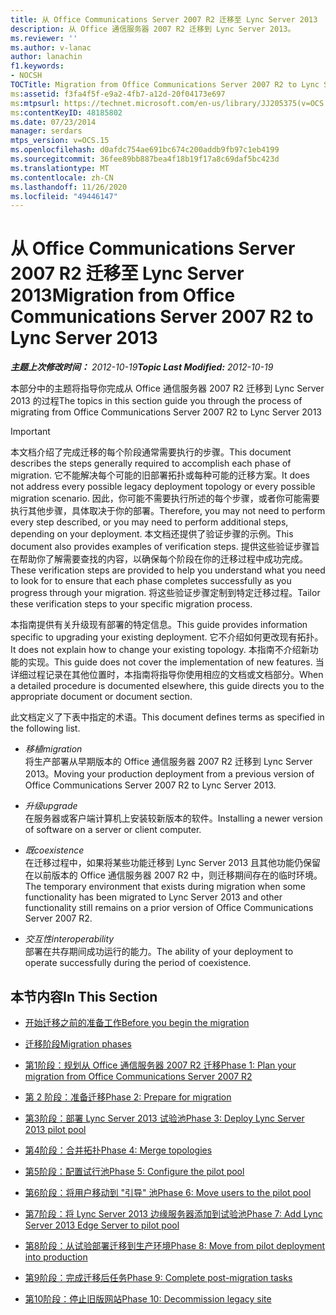 ```yaml
---
title: 从 Office Communications Server 2007 R2 迁移至 Lync Server 2013
description: 从 Office 通信服务器 2007 R2 迁移到 Lync Server 2013。
ms.reviewer: ''
ms.author: v-lanac
author: lanachin
f1.keywords:
- NOCSH
TOCTitle: Migration from Office Communications Server 2007 R2 to Lync Server 2013
ms:assetid: f3fa4f5f-e9a2-4fb7-a12d-20f04173e697
ms:mtpsurl: https://technet.microsoft.com/en-us/library/JJ205375(v=OCS.15)
ms:contentKeyID: 48185802
ms.date: 07/23/2014
manager: serdars
mtps_version: v=OCS.15
ms.openlocfilehash: d0afdc754ae691bc674c200addb9fb97c1eb4199
ms.sourcegitcommit: 36fee89bb887bea4f18b19f17a8c69daf5bc423d
ms.translationtype: MT
ms.contentlocale: zh-CN
ms.lasthandoff: 11/26/2020
ms.locfileid: "49446147"
---
```

# <a name="migration-from-office-communications-server-2007-r2-to-lync-server-2013"></a><span data-ttu-id="15f53-103">从 Office Communications Server 2007 R2 迁移至 Lync Server 2013</span><span class="sxs-lookup"><span data-stu-id="15f53-103">Migration from Office Communications Server 2007 R2 to Lync Server 2013</span></span>

<div data-xmlns="http://www.w3.org/1999/xhtml">

<div class="topic" data-xmlns="http://www.w3.org/1999/xhtml" data-msxsl="urn:schemas-microsoft-com:xslt" data-cs="https://msdn.microsoft.com/">

<div data-asp="https://msdn2.microsoft.com/asp">



</div>

<div id="mainSection">

<div id="mainBody"><span data-ttu-id="15f53-104">

<span> </span></span><span class="sxs-lookup"><span data-stu-id="15f53-104">

<span> </span></span></span>

<span data-ttu-id="15f53-105">_**主题上次修改时间：** 2012-10-19_</span><span class="sxs-lookup"><span data-stu-id="15f53-105">_**Topic Last Modified:** 2012-10-19_</span></span>

<span data-ttu-id="15f53-106">本部分中的主题将指导你完成从 Office 通信服务器 2007 R2 迁移到 Lync Server 2013 的过程</span><span class="sxs-lookup"><span data-stu-id="15f53-106">The topics in this section guide you through the process of migrating from Office Communications Server 2007 R2 to Lync Server 2013</span></span>

<div>


> [!IMPORTANT]  
> <span data-ttu-id="15f53-107">本文档介绍了完成迁移的每个阶段通常需要执行的步骤。</span><span class="sxs-lookup"><span data-stu-id="15f53-107">This document describes the steps generally required to accomplish each phase of migration.</span></span> <span data-ttu-id="15f53-108">它不能解决每个可能的旧部署拓扑或每种可能的迁移方案。</span><span class="sxs-lookup"><span data-stu-id="15f53-108">It does not address every possible legacy deployment topology or every possible migration scenario.</span></span> <span data-ttu-id="15f53-109">因此，你可能不需要执行所述的每个步骤，或者你可能需要执行其他步骤，具体取决于你的部署。</span><span class="sxs-lookup"><span data-stu-id="15f53-109">Therefore, you may not need to perform every step described, or you may need to perform additional steps, depending on your deployment.</span></span> <span data-ttu-id="15f53-110">本文档还提供了验证步骤的示例。</span><span class="sxs-lookup"><span data-stu-id="15f53-110">This document also provides examples of verification steps.</span></span> <span data-ttu-id="15f53-111">提供这些验证步骤旨在帮助你了解需要查找的内容，以确保每个阶段在你的迁移过程中成功完成。</span><span class="sxs-lookup"><span data-stu-id="15f53-111">These verification steps are provided to help you understand what you need to look for to ensure that each phase completes successfully as you progress through your migration.</span></span> <span data-ttu-id="15f53-112">将这些验证步骤定制到特定迁移过程。</span><span class="sxs-lookup"><span data-stu-id="15f53-112">Tailor these verification steps to your specific migration process.</span></span>



</div>

<span data-ttu-id="15f53-113">本指南提供有关升级现有部署的特定信息。</span><span class="sxs-lookup"><span data-stu-id="15f53-113">This guide provides information specific to upgrading your existing deployment.</span></span> <span data-ttu-id="15f53-114">它不介绍如何更改现有拓扑。</span><span class="sxs-lookup"><span data-stu-id="15f53-114">It does not explain how to change your existing topology.</span></span> <span data-ttu-id="15f53-115">本指南不介绍新功能的实现。</span><span class="sxs-lookup"><span data-stu-id="15f53-115">This guide does not cover the implementation of new features.</span></span> <span data-ttu-id="15f53-116">当详细过程记录在其他位置时，本指南将指导你使用相应的文档或文档部分。</span><span class="sxs-lookup"><span data-stu-id="15f53-116">When a detailed procedure is documented elsewhere, this guide directs you to the appropriate document or document section.</span></span>

<span data-ttu-id="15f53-117">此文档定义了下表中指定的术语。</span><span class="sxs-lookup"><span data-stu-id="15f53-117">This document defines terms as specified in the following list.</span></span>

  - <span data-ttu-id="15f53-118">*移植*</span><span class="sxs-lookup"><span data-stu-id="15f53-118">*migration*</span></span>  
    <span data-ttu-id="15f53-119">将生产部署从早期版本的 Office 通信服务器 2007 R2 迁移到 Lync Server 2013。</span><span class="sxs-lookup"><span data-stu-id="15f53-119">Moving your production deployment from a previous version of Office Communications Server 2007 R2 to Lync Server 2013.</span></span>

<!-- end list -->

  - <span data-ttu-id="15f53-120">*升级*</span><span class="sxs-lookup"><span data-stu-id="15f53-120">*upgrade*</span></span>  
    <span data-ttu-id="15f53-121">在服务器或客户端计算机上安装较新版本的软件。</span><span class="sxs-lookup"><span data-stu-id="15f53-121">Installing a newer version of software on a server or client computer.</span></span>

<!-- end list -->

  - <span data-ttu-id="15f53-122">*既*</span><span class="sxs-lookup"><span data-stu-id="15f53-122">*coexistence*</span></span>  
    <span data-ttu-id="15f53-123">在迁移过程中，如果将某些功能迁移到 Lync Server 2013 且其他功能仍保留在以前版本的 Office 通信服务器 2007 R2 中，则迁移期间存在的临时环境。</span><span class="sxs-lookup"><span data-stu-id="15f53-123">The temporary environment that exists during migration when some functionality has been migrated to Lync Server 2013 and other functionality still remains on a prior version of Office Communications Server 2007 R2.</span></span>

<!-- end list -->

  - <span data-ttu-id="15f53-124">*交互性*</span><span class="sxs-lookup"><span data-stu-id="15f53-124">*interoperability*</span></span>  
    <span data-ttu-id="15f53-125">部署在共存期间成功运行的能力。</span><span class="sxs-lookup"><span data-stu-id="15f53-125">The ability of your deployment to operate successfully during the period of coexistence.</span></span>

<div>

## <a name="in-this-section"></a><span data-ttu-id="15f53-126">本节内容</span><span class="sxs-lookup"><span data-stu-id="15f53-126">In This Section</span></span>

  - [<span data-ttu-id="15f53-127">开始迁移之前的准备工作</span><span class="sxs-lookup"><span data-stu-id="15f53-127">Before you begin the migration</span></span>](before-you-begin-the-migration.md)

  - [<span data-ttu-id="15f53-128">迁移阶段</span><span class="sxs-lookup"><span data-stu-id="15f53-128">Migration phases</span></span>](migration-phases.md)

  - [<span data-ttu-id="15f53-129">第1阶段：规划从 Office 通信服务器 2007 R2 迁移</span><span class="sxs-lookup"><span data-stu-id="15f53-129">Phase 1: Plan your migration from Office Communications Server 2007 R2</span></span>](phase-1-plan-your-migration-from-office-communications-server-2007-r2.md)

  - [<span data-ttu-id="15f53-130">第 2 阶段：准备迁移</span><span class="sxs-lookup"><span data-stu-id="15f53-130">Phase 2: Prepare for migration</span></span>](phase-2-prepare-for-migration.md)

  - [<span data-ttu-id="15f53-131">第3阶段：部署 Lync Server 2013 试验池</span><span class="sxs-lookup"><span data-stu-id="15f53-131">Phase 3: Deploy Lync Server 2013 pilot pool</span></span>](phase-3-deploy-lync-server-2013-pilot-pool.md)

  - [<span data-ttu-id="15f53-132">第4阶段：合并拓扑</span><span class="sxs-lookup"><span data-stu-id="15f53-132">Phase 4: Merge topologies</span></span>](phase-4-merge-topologies.md)

  - [<span data-ttu-id="15f53-133">第5阶段：配置试行池</span><span class="sxs-lookup"><span data-stu-id="15f53-133">Phase 5: Configure the pilot pool</span></span>](phase-5-configure-the-pilot-pool.md)

  - [<span data-ttu-id="15f53-134">第6阶段：将用户移动到 "引导" 池</span><span class="sxs-lookup"><span data-stu-id="15f53-134">Phase 6: Move users to the pilot pool</span></span>](phase-6-move-users-to-the-pilot-pool.md)

  - [<span data-ttu-id="15f53-135">第7阶段：将 Lync Server 2013 边缘服务器添加到试验池</span><span class="sxs-lookup"><span data-stu-id="15f53-135">Phase 7: Add Lync Server 2013 Edge Server to pilot pool</span></span>](phase-7-add-lync-server-2013-edge-server-to-pilot-pool.md)

  - [<span data-ttu-id="15f53-136">第8阶段：从试验部署迁移到生产环境</span><span class="sxs-lookup"><span data-stu-id="15f53-136">Phase 8: Move from pilot deployment into production</span></span>](phase-8-move-from-pilot-deployment-into-production.md)

  - [<span data-ttu-id="15f53-137">第9阶段：完成迁移后任务</span><span class="sxs-lookup"><span data-stu-id="15f53-137">Phase 9: Complete post-migration tasks</span></span>](phase-9-complete-post-migration-tasks.md)

  - [<span data-ttu-id="15f53-138">第10阶段：停止旧版网站</span><span class="sxs-lookup"><span data-stu-id="15f53-138">Phase 10: Decommission legacy site</span></span>](phase-10-decommission-legacy-site.md)

<span data-ttu-id="15f53-139"></div>

</div>

<span> </span>

</div>

</div>

</span><span class="sxs-lookup"><span data-stu-id="15f53-139"></div>

</div>

<span> </span>

</div>

</div>

</span></span></div>

